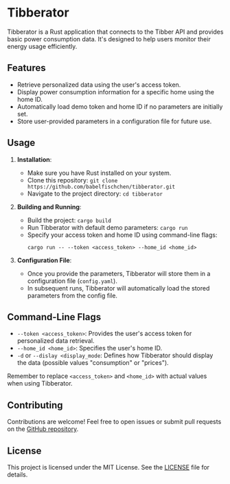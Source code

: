 # Tibberator

Tibberator is a Rust application that connects to the Tibber API and provides basic power consumption data. It's designed to help users monitor their energy usage efficiently.

## Features

- Retrieve personalized data using the user's access token.
- Display power consumption information for a specific home using the home ID.
- Automatically load demo token and home ID if no parameters are initially set.
- Store user-provided parameters in a configuration file for future use.

## Usage

1. **Installation**:
   - Make sure you have Rust installed on your system.
   - Clone this repository: `git clone https://github.com/babelfischchen/tibberator.git`
   - Navigate to the project directory: `cd tibberator`

2. **Building and Running**:
   - Build the project: `cargo build`
   - Run Tibberator with default demo parameters: `cargo run`
   - Specify your access token and home ID using command-line flags:
     ```
     cargo run -- --token <access_token> --home_id <home_id>
     ```

3. **Configuration File**:
   - Once you provide the parameters, Tibberator will store them in a configuration file (`config.yaml`).
   - In subsequent runs, Tibberator will automatically load the stored parameters from the config file.

## Command-Line Flags

- `--token <access_token>`: Provides the user's access token for personalized data retrieval.
- `--home_id <home_id>`: Specifies the user's home ID.
- `-d` or `--dislay <display_mode`: Defines how Tibberator should display the data (possible values "consumption" or "prices").


Remember to replace `<access_token>` and `<home_id>` with actual values when using Tibberator.

## Contributing

Contributions are welcome! Feel free to open issues or submit pull requests on the [GitHub repository](https://github.com/babelfischchen/tibberator).

## License

This project is licensed under the MIT License. See the [LICENSE](LICENSE) file for details.
